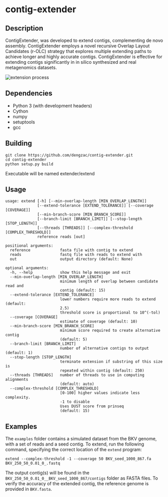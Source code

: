 # contig-extender
## Description
ContigExtender, was developed to extend contigs, complementing de novo assembly. ContigExtender employs a novel recursive Overlap Layout Candidates (r-OLC) strategy that explores multiple extending paths to achieve longer and highly accurate contigs. ContigExtender is effective for extending contigs significantly in in silico synthesized and real metagenomics datasets.

![extension process](https://i.imgur.com/w4QiDIj.png "extension process")
## Dependencies
* Python 3 (with development headers)
* Cython
* numpy
* setuptools
* gcc

## Building
```
git clone https://github.com/dengzac/contig-extender.git
cd contig-extender
python setup.py build
```
Executable will be named extender/extend

## Usage
```
usage: extend [-h] [--min-overlap-length [MIN_OVERLAP_LENGTH]]
              [--extend-tolerance [EXTEND_TOLERANCE]] [--coverage [COVERAGE]]
              [--min-branch-score [MIN_BRANCH_SCORE]]
              [--branch-limit [BRANCH_LIMIT]] [--stop-length [STOP_LENGTH]]
              [--threads [THREADS]] [--complex-threshold [COMPLEX_THRESHOLD]]
              reference reads [out]

positional arguments:
  reference             fasta file with contig to extend
  reads                 fastq file with reads to extend with
  out                   output directory (default: None)

optional arguments:
  -h, --help            show this help message and exit
  --min-overlap-length [MIN_OVERLAP_LENGTH]
                        minimum length of overlap between candidate read and
                        contig (default: 15)
  --extend-tolerance [EXTEND_TOLERANCE]
                        lower numbers require more reads to extend (default:
                        2.5)
                        threshold score is proportional to 10^(-tol)
  --coverage [COVERAGE]
                        estimate of coverage (default: 10)
  --min-branch-score [MIN_BRANCH_SCORE]
                        minimum score required to create alternative contig
                        (default: 5)
  --branch-limit [BRANCH_LIMIT]
                        number of alternative contigs to output (default: 1)
  --stop-length [STOP_LENGTH]
                        terminate extension if substring of this size is
                        repeated within contig (default: 250)
  --threads [THREADS]   number of threads to use in computing alignments
                        (default: auto)
  --complex-threshold [COMPLEX_THRESHOLD]
                        [0-100] higher values indicate less complexity. 
                        -1 to disable
                        Uses DUST score from prinseq
                        (default: 15)
```

## Examples
The ```examples``` folder contains a simulated dataset from the BKV genome, with a set of reads and a seed contig. To extend, run the following command, specifying the correct location of the ```extend``` program:
```
extend --complex-threshold -1 --coverage 50 BKV_seed_1000_867.fa BKV_250_50_0.01_0_.fastq
```
The output contig(s) will be found in the ```BKV_250_50_0.01_0__BKV_seed_1000_867/contigs``` folder as FASTA files. To verify the accuracy of the extended contig, the reference genome is provided in ```BKV.fasta```.
